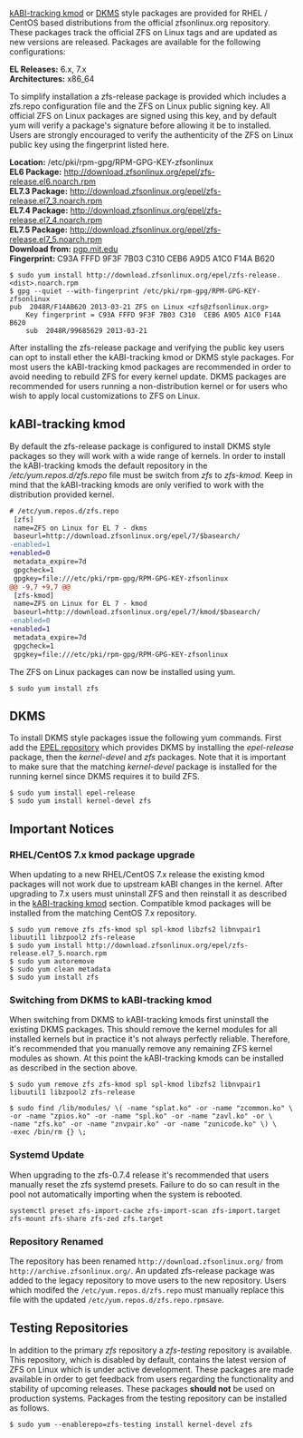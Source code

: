 [kABI-tracking kmod][kmod] or [DKMS][dkms] style packages are provided for RHEL / CentOS based distributions from the official zfsonlinux.org repository. These packages track the official ZFS on Linux tags and are updated as new versions are released.  Packages are available for the following configurations:

**EL Releases:** 6.x, 7.x  
**Architectures:** x86_64  

To simplify installation a zfs-release package is provided which includes a zfs.repo configuration file and the ZFS on Linux public signing key.  All official ZFS on Linux packages are signed using this key, and by default yum will verify a package's signature before allowing it be to installed.  Users are strongly encouraged to verify the authenticity of the ZFS on Linux public key using the fingerprint listed here.

**Location:** /etc/pki/rpm-gpg/RPM-GPG-KEY-zfsonlinux  
**EL6 Package:** http://download.zfsonlinux.org/epel/zfs-release.el6.noarch.rpm  
**EL7.3 Package:** http://download.zfsonlinux.org/epel/zfs-release.el7_3.noarch.rpm  
**EL7.4 Package:** http://download.zfsonlinux.org/epel/zfs-release.el7_4.noarch.rpm  
**EL7.5 Package:** http://download.zfsonlinux.org/epel/zfs-release.el7_5.noarch.rpm  
**Download from:** [pgp.mit.edu][pubkey]  
**Fingerprint:** C93A FFFD 9F3F 7B03 C310  CEB6 A9D5 A1C0 F14A B620

```
$ sudo yum install http://download.zfsonlinux.org/epel/zfs-release.<dist>.noarch.rpm
$ gpg --quiet --with-fingerprint /etc/pki/rpm-gpg/RPM-GPG-KEY-zfsonlinux
pub  2048R/F14AB620 2013-03-21 ZFS on Linux <zfs@zfsonlinux.org>
    Key fingerprint = C93A FFFD 9F3F 7B03 C310  CEB6 A9D5 A1C0 F14A B620
    sub  2048R/99685629 2013-03-21
```

After installing the zfs-release package and verifying the public key users can opt to install ether the kABI-tracking kmod or DKMS style packages.  For most users the kABI-tracking kmod packages are recommended in order to avoid needing to rebuild ZFS for every kernel update.  DKMS packages are recommended for users running a non-distribution kernel or for users who wish to apply local customizations to ZFS on Linux.

## kABI-tracking kmod

By default the zfs-release package is configured to install DKMS style packages so they will work with a wide range of kernels.  In order to install the kABI-tracking kmods the default repository in the */etc/yum.repos.d/zfs.repo* file must be switch from *zfs* to *zfs-kmod*.  Keep in mind that the kABI-tracking kmods are only verified to work with the distribution provided kernel.

```diff
# /etc/yum.repos.d/zfs.repo
 [zfs]
 name=ZFS on Linux for EL 7 - dkms
 baseurl=http://download.zfsonlinux.org/epel/7/$basearch/
-enabled=1
+enabled=0
 metadata_expire=7d
 gpgcheck=1
 gpgkey=file:///etc/pki/rpm-gpg/RPM-GPG-KEY-zfsonlinux
@@ -9,7 +9,7 @@
 [zfs-kmod]
 name=ZFS on Linux for EL 7 - kmod
 baseurl=http://download.zfsonlinux.org/epel/7/kmod/$basearch/
-enabled=0
+enabled=1
 metadata_expire=7d
 gpgcheck=1
 gpgkey=file:///etc/pki/rpm-gpg/RPM-GPG-KEY-zfsonlinux
```

The ZFS on Linux packages can now be installed using yum.

```
$ sudo yum install zfs
```

## DKMS

To install DKMS style packages issue the following yum commands.  First add the [EPEL repository](https://fedoraproject.org/wiki/EPEL) which provides DKMS by installing the *epel-release* package, then the *kernel-devel* and *zfs* packages.  Note that it is important to make sure that the matching *kernel-devel* package is installed for the running kernel since DKMS requires it to build ZFS.  

```
$ sudo yum install epel-release
$ sudo yum install kernel-devel zfs
```

## Important Notices

### RHEL/CentOS 7.x kmod package upgrade

When updating to a new RHEL/CentOS 7.x release the existing kmod packages will not work due to upstream kABI changes in the kernel.  After upgrading to 7.x users must uninstall ZFS and then reinstall it as described in the [kABI-tracking kmod](https://github.com/zfsonlinux/zfs/wiki/RHEL-%26-CentOS/#kabi-tracking-kmod) section.  Compatible kmod packages will be installed from the matching CentOS 7.x repository.

```
$ sudo yum remove zfs zfs-kmod spl spl-kmod libzfs2 libnvpair1 libuutil1 libzpool2 zfs-release
$ sudo yum install http://download.zfsonlinux.org/epel/zfs-release.el7_5.noarch.rpm
$ sudo yum autoremove
$ sudo yum clean metadata
$ sudo yum install zfs 
```

### Switching from DKMS to kABI-tracking kmod

When switching from DKMS to kABI-tracking kmods first uninstall the existing DKMS packages.  This should remove the kernel modules for all installed kernels but in practice it's not always perfectly reliable.  Therefore, it's recommended that you manually remove any remaining ZFS kernel modules as shown.  At this point the kABI-tracking kmods can be installed as described in the section above.

```
$ sudo yum remove zfs zfs-kmod spl spl-kmod libzfs2 libnvpair1 libuutil1 libzpool2 zfs-release

$ sudo find /lib/modules/ \( -name "splat.ko" -or -name "zcommon.ko" \
-or -name "zpios.ko" -or -name "spl.ko" -or -name "zavl.ko" -or \
-name "zfs.ko" -or -name "znvpair.ko" -or -name "zunicode.ko" \) \
-exec /bin/rm {} \;
```

### Systemd Update

When upgrading to the zfs-0.7.4 release it's recommended that users manually reset the zfs systemd presets.  Failure to do so can result in the pool not automatically importing when the system is rebooted.

```
systemctl preset zfs-import-cache zfs-import-scan zfs-import.target zfs-mount zfs-share zfs-zed zfs.target
```

### Repository Renamed

The repository has been renamed `http://download.zfsonlinux.org/` from `http://archive.zfsonlinux.org/`.  An updated zfs-release package was added to the legacy repository to move users to the new repository.  Users which modifed the `/etc/yum.repos.d/zfs.repo` must manually replace this file with the updated `/etc/yum.repos.d/zfs.repo.rpmsave`.

## Testing Repositories

In addition to the primary *zfs* repository a *zfs-testing* repository is available. This repository, which is disabled by default, contains the latest version of ZFS on Linux which is under active development. These packages are made available in order to get feedback from users regarding the functionality and stability of upcoming releases. These packages **should not** be used on production systems. Packages from the testing repository can be installed as follows.

```
$ sudo yum --enablerepo=zfs-testing install kernel-devel zfs 
```

[kmod]: http://elrepoproject.blogspot.com/2016/02/kabi-tracking-kmod-packages.html
[dkms]: https://en.wikipedia.org/wiki/Dynamic_Kernel_Module_Support
[pubkey]: http://pgp.mit.edu/pks/lookup?search=0xF14AB620&op=index&fingerprint=on
